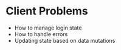 # Client Problems

* How to manage login state
* How to handle errors
* Updating state based on data mutations
